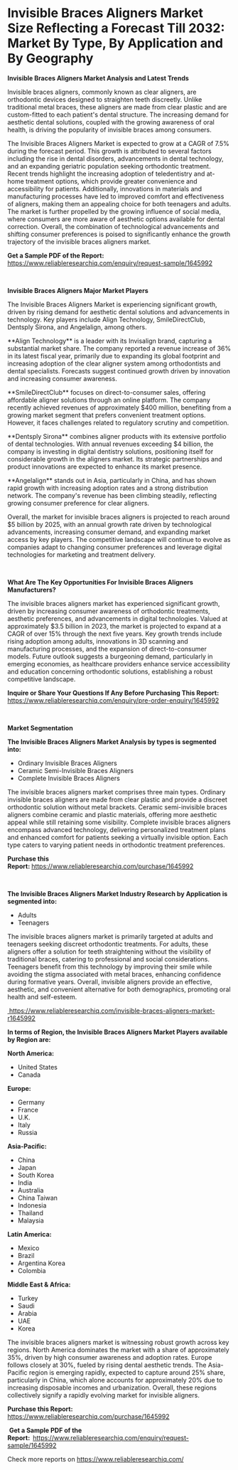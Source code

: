 <p><h1>Invisible Braces Aligners Market Size Reflecting a Forecast Till 2032: Market By Type, By Application and By Geography</h1></p><p><strong>Invisible Braces Aligners Market Analysis and Latest Trends</strong></p>
<p><p>Invisible braces aligners, commonly known as clear aligners, are orthodontic devices designed to straighten teeth discreetly. Unlike traditional metal braces, these aligners are made from clear plastic and are custom-fitted to each patient's dental structure. The increasing demand for aesthetic dental solutions, coupled with the growing awareness of oral health, is driving the popularity of invisible braces among consumers.</p><p>The Invisible Braces Aligners Market is expected to grow at a CAGR of 7.5% during the forecast period. This growth is attributed to several factors including the rise in dental disorders, advancements in dental technology, and an expanding geriatric population seeking orthodontic treatment. Recent trends highlight the increasing adoption of teledentistry and at-home treatment options, which provide greater convenience and accessibility for patients. Additionally, innovations in materials and manufacturing processes have led to improved comfort and effectiveness of aligners, making them an appealing choice for both teenagers and adults. The market is further propelled by the growing influence of social media, where consumers are more aware of aesthetic options available for dental correction. Overall, the combination of technological advancements and shifting consumer preferences is poised to significantly enhance the growth trajectory of the invisible braces aligners market.</p></p>
<p><strong>Get a Sample PDF of the Report:&nbsp;</strong> <a href="https://www.reliableresearchiq.com/enquiry/request-sample/1645992?utm_campaign=3043&utm_medium=2&utm_source=Github&utm_content=ia&utm_term=04032025&utm_id=invisible-braces-aligners">https://www.reliableresearchiq.com/enquiry/request-sample/1645992</a></p>
<p>&nbsp;</p>
<p><strong>Invisible Braces Aligners Major Market Players</strong></p>
<p><p>The Invisible Braces Aligners Market is experiencing significant growth, driven by rising demand for aesthetic dental solutions and advancements in technology. Key players include Align Technology, SmileDirectClub, Dentsply Sirona, and Angelalign, among others.</p><p>**Align Technology** is a leader with its Invisalign brand, capturing a substantial market share. The company reported a revenue increase of 36% in its latest fiscal year, primarily due to expanding its global footprint and increasing adoption of the clear aligner system among orthodontists and dental specialists. Forecasts suggest continued growth driven by innovation and increasing consumer awareness.</p><p>**SmileDirectClub** focuses on direct-to-consumer sales, offering affordable aligner solutions through an online platform. The company recently achieved revenues of approximately $400 million, benefiting from a growing market segment that prefers convenient treatment options. However, it faces challenges related to regulatory scrutiny and competition.</p><p>**Dentsply Sirona** combines aligner products with its extensive portfolio of dental technologies. With annual revenues exceeding $4 billion, the company is investing in digital dentistry solutions, positioning itself for considerable growth in the aligners market. Its strategic partnerships and product innovations are expected to enhance its market presence.</p><p>**Angelalign** stands out in Asia, particularly in China, and has shown rapid growth with increasing adoption rates and a strong distribution network. The company's revenue has been climbing steadily, reflecting growing consumer preference for clear aligners.</p><p>Overall, the market for invisible braces aligners is projected to reach around $5 billion by 2025, with an annual growth rate driven by technological advancements, increasing consumer demand, and expanding market access by key players. The competitive landscape will continue to evolve as companies adapt to changing consumer preferences and leverage digital technologies for marketing and treatment delivery.</p></p>
<p>&nbsp;</p>
<p><strong>What Are The Key Opportunities For Invisible Braces Aligners Manufacturers?</strong></p>
<p><p>The invisible braces aligners market has experienced significant growth, driven by increasing consumer awareness of orthodontic treatments, aesthetic preferences, and advancements in digital technologies. Valued at approximately $3.5 billion in 2023, the market is projected to expand at a CAGR of over 15% through the next five years. Key growth trends include rising adoption among adults, innovations in 3D scanning and manufacturing processes, and the expansion of direct-to-consumer models. Future outlook suggests a burgeoning demand, particularly in emerging economies, as healthcare providers enhance service accessibility and education concerning orthodontic solutions, establishing a robust competitive landscape.</p></p>
<p><strong>Inquire or Share Your Questions If Any Before Purchasing This Report:</strong> <a href="https://www.reliableresearchiq.com/enquiry/pre-order-enquiry/1645992?utm_campaign=3043&utm_medium=2&utm_source=Github&utm_content=ia&utm_term=04032025&utm_id=invisible-braces-aligners">https://www.reliableresearchiq.com/enquiry/pre-order-enquiry/1645992</a></p>
<p>&nbsp;</p>
<p><strong>Market Segmentation</strong></p>
<p><strong>The Invisible Braces Aligners Market Analysis by types is segmented into:</strong></p>
<p><ul><li>Ordinary Invisible Braces Aligners</li><li>Ceramic Semi-Invisible Braces Aligners</li><li>Complete Invisible Braces Aligners</li></ul></p>
<p><p>The invisible braces aligners market comprises three main types. Ordinary invisible braces aligners are made from clear plastic and provide a discreet orthodontic solution without metal brackets. Ceramic semi-invisible braces aligners combine ceramic and plastic materials, offering more aesthetic appeal while still retaining some visibility. Complete invisible braces aligners encompass advanced technology, delivering personalized treatment plans and enhanced comfort for patients seeking a virtually invisible option. Each type caters to varying patient needs in orthodontic treatment preferences.</p></p>
<p><strong>Purchase this Report:&nbsp;</strong><a href="https://www.reliableresearchiq.com/purchase/1645992?utm_campaign=3043&utm_medium=2&utm_source=Github&utm_content=ia&utm_term=04032025&utm_id=invisible-braces-aligners">https://www.reliableresearchiq.com/purchase/1645992</a></p>
<p>&nbsp;</p>
<p><strong>The Invisible Braces Aligners Market Industry Research by Application is segmented into:</strong></p>
<p><ul><li>Adults</li><li>Teenagers</li></ul></p>
<p><p>The invisible braces aligners market is primarily targeted at adults and teenagers seeking discreet orthodontic treatments. For adults, these aligners offer a solution for teeth straightening without the visibility of traditional braces, catering to professional and social considerations. Teenagers benefit from this technology by improving their smile while avoiding the stigma associated with metal braces, enhancing confidence during formative years. Overall, invisible aligners provide an effective, aesthetic, and convenient alternative for both demographics, promoting oral health and self-esteem.</p></p>
<p><a href="https://www.reliableresearchiq.com/invisible-braces-aligners-market-r1645992?utm_campaign=3043&utm_medium=2&utm_source=Github&utm_content=ia&utm_term=04032025&utm_id=invisible-braces-aligners">&nbsp;https://www.reliableresearchiq.com/invisible-braces-aligners-market-r1645992</a></p>
<p><strong>In terms of Region, the Invisible Braces Aligners Market Players available by Region are:</strong></p>
<p>
    <p> <strong> North America: </strong>
        <ul>
            <li>United States</li>
            <li>Canada</li>
        </ul>
        </p> 
    <p> <strong> Europe: </strong>
        <ul>
            <li>Germany</li>
            <li>France</li>
            <li>U.K.</li>
            <li>Italy</li>
            <li>Russia</li>
        </ul>
        </p> 
    <p> <strong> Asia-Pacific: </strong>
        <ul>
            <li>China</li>
            <li>Japan</li>
            <li>South Korea</li>
            <li>India</li>
            <li>Australia</li>
            <li>China Taiwan</li>
            <li>Indonesia</li>
            <li>Thailand</li>
            <li>Malaysia</li>
        </ul>
        </p> 
    <p> <strong> Latin America: </strong>
        <ul>
            <li>Mexico</li>
            <li>Brazil</li>
            <li>Argentina Korea</li>
            <li>Colombia</li>
        </ul>
        </p> 
    <p> <strong> Middle East & Africa: </strong>
        <ul>
            <li>Turkey</li>
            <li>Saudi</li>
            <li>Arabia</li>
            <li>UAE</li>
            <li>Korea</li>
        </ul>
    </p>
    </p>
<p><p>The invisible braces aligners market is witnessing robust growth across key regions. North America dominates the market with a share of approximately 35%, driven by high consumer awareness and adoption rates. Europe follows closely at 30%, fueled by rising dental aesthetic trends. The Asia-Pacific region is emerging rapidly, expected to capture around 25% share, particularly in China, which alone accounts for approximately 20% due to increasing disposable incomes and urbanization. Overall, these regions collectively signify a rapidly evolving market for invisible aligners.</p></p>
<p><strong>Purchase this Report: </strong><a href="https://www.reliableresearchiq.com/purchase/1645992?utm_campaign=3043&utm_medium=2&utm_source=Github&utm_content=ia&utm_term=04032025&utm_id=invisible-braces-aligners">https://www.reliableresearchiq.com/purchase/1645992</a></p>
<p>&nbsp;<strong>Get a Sample PDF of the Report:&nbsp;&nbsp;</strong><a href="https://www.reliableresearchiq.com/enquiry/request-sample/1645992?utm_campaign=3043&utm_medium=2&utm_source=Github&utm_content=ia&utm_term=04032025&utm_id=invisible-braces-aligners">https://www.reliableresearchiq.com/enquiry/request-sample/1645992</a></p>
<p><strong></strong></p>
<p>Check more reports on <a href="https://www.reliableresearchiq.com/?utm_campaign=3043&utm_medium=2&utm_source=Github&utm_content=ia&utm_term=04032025&utm_id=invisible-braces-aligners">https://www.reliableresearchiq.com/</a></p>
